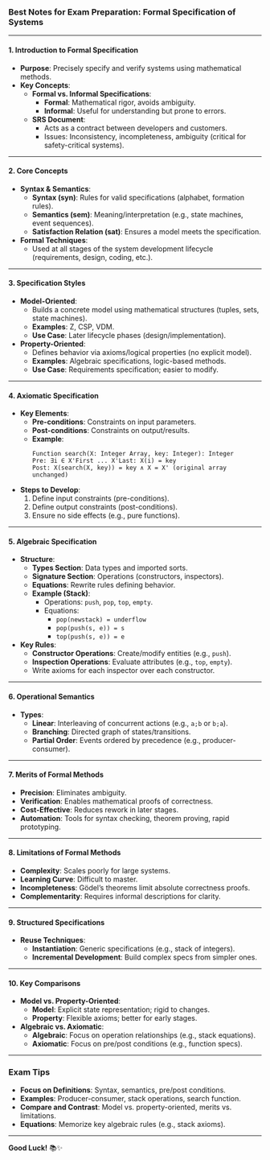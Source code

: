 ### **Best Notes for Exam Preparation: Formal Specification of Systems**

---

#### **1. Introduction to Formal Specification**
- **Purpose**: Precisely specify and verify systems using mathematical methods.
- **Key Concepts**:
  - **Formal vs. Informal Specifications**:
    - **Formal**: Mathematical rigor, avoids ambiguity.
    - **Informal**: Useful for understanding but prone to errors.
  - **SRS Document**: 
    - Acts as a contract between developers and customers.
    - Issues: Inconsistency, incompleteness, ambiguity (critical for safety-critical systems).

---

#### **2. Core Concepts**
- **Syntax & Semantics**:
  - **Syntax (syn)**: Rules for valid specifications (alphabet, formation rules).
  - **Semantics (sem)**: Meaning/interpretation (e.g., state machines, event sequences).
  - **Satisfaction Relation (sat)**: Ensures a model meets the specification.
- **Formal Techniques**:
  - Used at all stages of the system development lifecycle (requirements, design, coding, etc.).

---

#### **3. Specification Styles**
- **Model-Oriented**:
  - Builds a concrete model using mathematical structures (tuples, sets, state machines).
  - **Examples**: Z, CSP, VDM.
  - **Use Case**: Later lifecycle phases (design/implementation).
- **Property-Oriented**:
  - Defines behavior via axioms/logical properties (no explicit model).
  - **Examples**: Algebraic specifications, logic-based methods.
  - **Use Case**: Requirements specification; easier to modify.

---

#### **4. Axiomatic Specification**
- **Key Elements**:
  - **Pre-conditions**: Constraints on input parameters.
  - **Post-conditions**: Constraints on output/results.
  - **Example**:
    ```plaintext
    Function search(X: Integer Array, key: Integer): Integer
    Pre: ∃i ∈ X'First ... X'Last: X(i) = key
    Post: X(search(X, key)) = key ∧ X = X' (original array unchanged)
    ```
- **Steps to Develop**:
  1. Define input constraints (pre-conditions).
  2. Define output constraints (post-conditions).
  3. Ensure no side effects (e.g., pure functions).

---

#### **5. Algebraic Specification**
- **Structure**:
  - **Types Section**: Data types and imported sorts.
  - **Signature Section**: Operations (constructors, inspectors).
  - **Equations**: Rewrite rules defining behavior.
  - **Example (Stack)**:
    - Operations: `push`, `pop`, `top`, `empty`.
    - Equations:
      - `pop(newstack) = underflow`
      - `pop(push(s, e)) = s`
      - `top(push(s, e)) = e`
- **Key Rules**:
  - **Constructor Operations**: Create/modify entities (e.g., `push`).
  - **Inspection Operations**: Evaluate attributes (e.g., `top`, `empty`).
  - Write axioms for each inspector over each constructor.

---

#### **6. Operational Semantics**
- **Types**:
  - **Linear**: Interleaving of concurrent actions (e.g., `a;b` or `b;a`).
  - **Branching**: Directed graph of states/transitions.
  - **Partial Order**: Events ordered by precedence (e.g., producer-consumer).

---

#### **7. Merits of Formal Methods**
- **Precision**: Eliminates ambiguity.
- **Verification**: Enables mathematical proofs of correctness.
- **Cost-Effective**: Reduces rework in later stages.
- **Automation**: Tools for syntax checking, theorem proving, rapid prototyping.

---

#### **8. Limitations of Formal Methods**
- **Complexity**: Scales poorly for large systems.
- **Learning Curve**: Difficult to master.
- **Incompleteness**: Gödel’s theorems limit absolute correctness proofs.
- **Complementarity**: Requires informal descriptions for clarity.

---

#### **9. Structured Specifications**
- **Reuse Techniques**:
  - **Instantiation**: Generic specifications (e.g., stack of integers).
  - **Incremental Development**: Build complex specs from simpler ones.

---

#### **10. Key Comparisons**
- **Model vs. Property-Oriented**:
  - **Model**: Explicit state representation; rigid to changes.
  - **Property**: Flexible axioms; better for early stages.
- **Algebraic vs. Axiomatic**:
  - **Algebraic**: Focus on operation relationships (e.g., stack equations).
  - **Axiomatic**: Focus on pre/post conditions (e.g., function specs).

---

### **Exam Tips**
- **Focus on Definitions**: Syntax, semantics, pre/post conditions.
- **Examples**: Producer-consumer, stack operations, search function.
- **Compare and Contrast**: Model vs. property-oriented, merits vs. limitations.
- **Equations**: Memorize key algebraic rules (e.g., stack axioms).

--- 

**Good Luck!** 📚✨